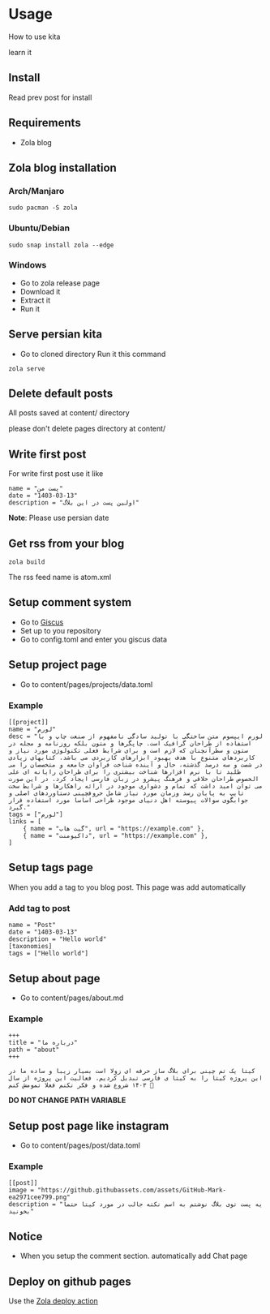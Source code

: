 # Usage
How to use kita 

learn it

## Install
Read prev post for install
## Requirements
- Zola blog
## Zola blog installation
### Arch/Manjaro
```
sudo pacman -S zola
```
### Ubuntu/Debian
```
sudo snap install zola --edge
```
### Windows
- Go to zola release page
- Download it
- Extract it
- Run it
## Serve persian kita
- Go to cloned directory
Run it this command
```
zola serve
```
## Delete default posts
All posts saved at content/ directory

please don't delete pages directory at content/
## Write first post
For write first post use it like
```
name = "پست من"
date = "1403-03-13"
description = "اولین پست در این بلاگ"
```
**Note**: Please use persian date 
## Get rss from your blog
```
zola build
```
The rss feed name is atom.xml
## Setup comment system
- Go to [Giscus](https://giscus.app)
- Set up to you repository
- Go to config.toml and enter you giscus data
## Setup project page
- Go to content/pages/projects/data.toml
### Example
```
[[project]]
name = "لورم"
desc = "لورم ایپسوم متن ساختگی با تولید سادگی نامفهوم از صنعت چاپ و با استفاده از طراحان گرافیک است. چاپگرها و متون بلکه روزنامه و مجله در ستون و سطرآنچنان که لازم است و برای شرایط فعلی تکنولوژی مورد نیاز و کاربردهای متنوع با هدف بهبود ابزارهای کاربردی می باشد. کتابهای زیادی در شصت و سه درصد گذشته، حال و آینده شناخت فراوان جامعه و متخصصان را می طلبد تا با نرم افزارها شناخت بیشتری را برای طراحان رایانه ای علی الخصوص طراحان خلاقی و فرهنگ پیشرو در زبان فارسی ایجاد کرد. در این صورت می توان امید داشت که تمام و دشواری موجود در ارائه راهکارها و شرایط سخت تایپ به پایان رسد وزمان مورد نیاز شامل حروفچینی دستاوردهای اصلی و جوابگوی سوالات پیوسته اهل دنیای موجود طراحی اساسا مورد استفاده قرار گیرد."
tags = ["لورم"]
links = [
    { name = "گیت هاب", url = "https://example.com" },
    { name = "داکیومنت", url = "https://example.com" },
]
```
## Setup tags page
When you add a tag to you blog post. This page was add automatically
### Add tag to post
```
name = "Post"
date = "1403-03-13"
description = "Hello world"
[taxonomies]
tags = ["Hello world"]
```
## Setup about page
- Go to content/pages/about.md
### Example
```
+++
title = "درباره ما"
path = "about"
+++

کیتا یک تم چینی برای بلاگ ساز حرفه ای زولا است بسیار زیبا و ساده ما در این پروژه کیتا را به کیتا ی فارسی تبدیل کردیم. فعالیت این پروژه از سال ۱۴۰۳ شروع شده و فکر نکنم فعلا تمومش کنم 🤔
```
**DO NOT CHANGE PATH VARIABLE**
## Setup post page like instagram
- Go to content/pages/post/data.toml
### Example
```
[[post]]
image = "https://github.githubassets.com/assets/GitHub-Mark-ea2971cee799.png"
description = "یه پست توی بلاگ نوشتم به اسم نکته جالب در مورد کیتا حتما بخونید"
```
## Notice
- When you setup the comment section. automatically add Chat page
## Deploy on github pages
Use the [Zola deploy action](https://github.com/st1020/zola-deploy)
